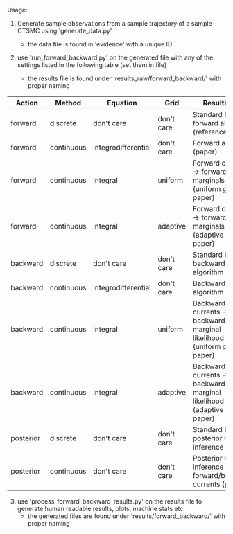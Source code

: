 Usage:

1. Generate sample observations from a sample trajectory of a sample CTSMC using 'generate_data.py'
    - the data file is found in 'evidence' with a unique ID

2. use 'run_forward_backward.py' on the generated file with any of the settings listed in the following table (set them in file)
    - the results file is found under 'results_raw/forward_backward/<ID>' with proper naming

|  Action   |   Method   |      Equation       |    Grid    |                               Resulting in                               |
|-----------|------------|---------------------|------------|--------------------------------------------------------------------------|
| forward   | discrete   | don't care          | don't care | Standard HSMM forward algorithm (reference)                              |
| forward   | continuous | integrodifferential | don't care | Forward algorithm (paper)                                                |
| forward   | continuous | integral            | uniform    | Forward currents -> forward marginals (uniform grid, paper)              |
| forward   | continuous | integral            | adaptive   | Forward currents -> forward marginals (adaptive HSMM, paper)             |
| backward  | discrete   | don't care          | don't care | Standard HSMM backward algorithm                                         |
| backward  | continuous | integrodifferential | don't care | Backward algorithm (paper)                                               |
| backward  | continuous | integral            | uniform    | Backward currents -> backward marginal likelihood (uniform grid, paper)  |
| backward  | continuous | integral            | adaptive   | Backward currents -> backward marginal likelihood (adaptive HSMM, paper) |
| posterior | discrete   | don't care          | don't care | Standard HSMM posterior marginal inference                               |
| posterior | continuous | don't care          | don't care | Posterior marginal inference from forward/backward currents (paper)      |

3. use 'process_forward_backward_results.py' on the results file to generate human readable results, plots, machine stats etc.
    - the generated files are found under 'results/forward_backward/<ID>' with proper naming
